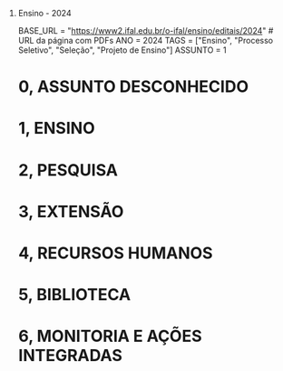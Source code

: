 1. Ensino - 2024

    BASE_URL = "https://www2.ifal.edu.br/o-ifal/ensino/editais/2024"  # URL da página com PDFs
    ANO = 2024
    TAGS = ["Ensino", "Processo Seletivo", "Seleção", "Projeto de Ensino"]
    ASSUNTO = 1
    # 0, ASSUNTO DESCONHECIDO
    # 1, ENSINO
    # 2, PESQUISA
    # 3, EXTENSÃO
    # 4, RECURSOS HUMANOS
    # 5, BIBLIOTECA
    # 6, MONITORIA E AÇÕES INTEGRADAS


